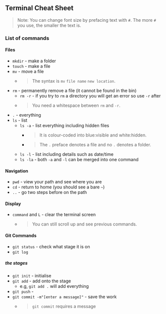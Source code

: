 ## Terminal Cheat Sheet
> Note: You can change font size by prefacing text with `#`. The more `#` you use, the smaller the text is.

### List of commands
#### Files
* `mkdir` - make a folder
* `touch` - make a file
* `mv` - move a file
  * > The syntax is `mv` `file name` `new location`.
* `rm` - permanently remove a file (it cannot be found in the bin)
  * `rm -r` - if you try to `rm` a directory you will get an error so use `-r` after
  * > You need a whitespace between `rm` and `-r`.
* `.` - everything
* `ls` - list 
  * `ls -a` - list everything including hidden files 
    * >It is colour-coded into blue:visible and white:hidden.
    * >The `.` preface denotes a file and no `.` denotes a folder.
  * `ls -l` - list including details such as date/time
  * `ls -la` - both `-a` and `-l` can be merged into one command
#### Navigation
* `pwd` - view your path and see where you are
* `cd` - return to home (you should see a bare `~`)
* `..` - go two steps before on the path

#### Display
* `command` and `L` - clear the terminal screen
  * >You can still scroll up and see previous commands.

#### Git Commands
* `git status` - check what stage it is on
* `git log`

##### the stages
* `git init` - initialise 
* `git add` - add onto the stage
  * e.g, `git add .` will add everything
* `git push` - 
* `git commit -m"[enter a message]"` - save the work 
  * > `git commit` requires a message 